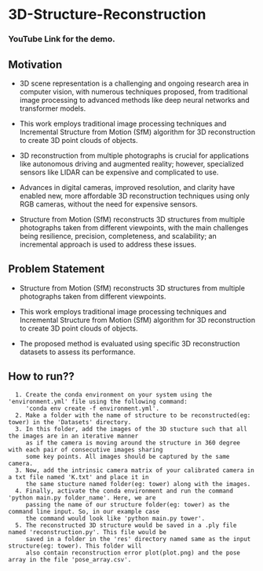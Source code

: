 # 3D-Structure-Reconstruction
### YouTube Link for the demo.
## Motivation
* 3D scene representation is a challenging and ongoing research area in
computer vision, with numerous techniques proposed, from traditional image
processing to advanced methods like deep neural networks and transformer
models.

* This work employs traditional image processing techniques and Incremental
Structure from Motion (SfM) algorithm for 3D reconstruction to create 3D point
clouds of objects.

* 3D reconstruction from multiple photographs is crucial for applications like
autonomous driving and augmented reality; however, specialized sensors like
LIDAR can be expensive and complicated to use.

* Advances in digital cameras, improved resolution, and clarity have enabled
new, more affordable 3D reconstruction techniques using only RGB cameras,
without the need for expensive sensors.

* Structure from Motion (SfM) reconstructs 3D structures from multiple
photographs taken from different viewpoints, with the main challenges being
resilience, precision, completeness, and scalability; an incremental approach is
used to address these issues.

## Problem Statement
* Structure from Motion (SfM) reconstructs 3D structures from multiple
photographs taken from different viewpoints.

* This work employs traditional image processing techniques and Incremental
Structure from Motion (SfM) algorithm for 3D reconstruction to create 3D point
clouds of objects.

* The proposed method is evaluated using specific 3D reconstruction datasets
to assess its performance.

## How to run?? 
```
  1. Create the conda environment on your system using the 'environment.yml' file using the following command:
     'conda env create -f environment.yml'.
  2. Make a folder with the name of structure to be reconstructed(eg: tower) in the 'Datasets' directory.
  3. In this folder, add the images of the 3D stucture such that all the images are in an iterative manner 
     as if the camera is moving around the structure in 360 degree with each pair of consecutive images sharing 
     some key points. All images should be captured by the same camera.
  3. Now, add the intrinsic camera matrix of your calibrated camera in a txt file named 'K.txt' and place it in 
     the same stucture named folder(eg: tower) along with the images.
  4. Finally, activate the conda environment and run the command 'python main.py folder_name'. Here, we are 
     passing the name of our structure folder(eg: tower) as the command line input. So, in our example case 
     the command would look like 'python main.py tower'.
  5. The reconstructed 3D structure would be saved in a .ply file named 'reconstruction.py'. This file would be
     saved in a folder in the 'res' directory named same as the input structure(eg: tower). This folder will 
     also contain reconstruction error plot(plot.png) and the pose array in the file 'pose_array.csv'.
```



